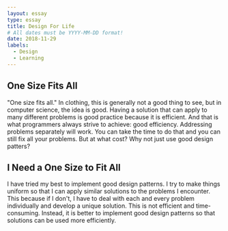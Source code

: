 ```yaml
---
layout: essay
type: essay
title: Design For Life
# All dates must be YYYY-MM-DD format!
date: 2018-11-29
labels:
  - Design
  - Learning
---
```


## One Size Fits All
"One size fits all." In clothing, this is generally not a good thing to see, but in computer science, the idea is good. Having a solution that can apply to many different problems is good practice because it is efficient. And that is what programmers always strive to achieve: good efficiency. Addressing problems separately will work. You can take the time to do that and you can still fix all your problems. But at what cost? Why not just use good design patters?

## I Need a One Size to Fit All
I have tried my best to implement good design patterns. I try to make things uniform so that I can apply similar solutions to the problems I encounter. This because if I don't, I have to deal with each and every problem individually and develop a unique solution. This is not efficient and time-consuming. Instead, it is better to implement good design patterns so that solutions can be used more efficiently.
